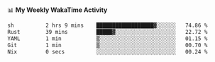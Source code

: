 <!--
**stamp711/stamp711** is a ✨ _special_ ✨ repository because its `README.md` (this file) appears on your GitHub profile.

Here are some ideas to get you started:

- 🔭 I’m currently working on ...
- 🌱 I’m currently learning ...
- 👯 I’m looking to collaborate on ...
- 🤔 I’m looking for help with ...
- 💬 Ask me about ...
- 📫 How to reach me: ...
- 😄 Pronouns: ...
- ⚡ Fun fact: ...
-->

📊 **My Weekly WakaTime Activity**

<!--START_SECTION:waka-->

```txt
sh          2 hrs 9 mins    ██████████████████▓░░░░░░   74.86 %
Rust        39 mins         █████▓░░░░░░░░░░░░░░░░░░░   22.72 %
YAML        1 min           ▒░░░░░░░░░░░░░░░░░░░░░░░░   01.15 %
Git         1 min           ▒░░░░░░░░░░░░░░░░░░░░░░░░   00.70 %
Nix         0 secs          ░░░░░░░░░░░░░░░░░░░░░░░░░   00.24 %
```

<!--END_SECTION:waka-->
